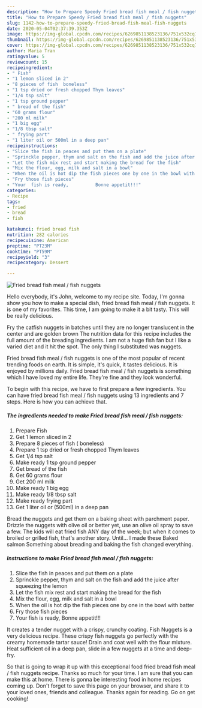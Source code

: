 ```yaml
---
description: "How to Prepare Speedy Fried bread fish meal / fish nuggets"
title: "How to Prepare Speedy Fried bread fish meal / fish nuggets"
slug: 1142-how-to-prepare-speedy-fried-bread-fish-meal-fish-nuggets
date: 2020-05-04T02:37:39.353Z
image: https://img-global.cpcdn.com/recipes/6269851138523136/751x532cq70/fried-bread-fish-meal-fish-nuggets-recipe-main-photo.jpg
thumbnail: https://img-global.cpcdn.com/recipes/6269851138523136/751x532cq70/fried-bread-fish-meal-fish-nuggets-recipe-main-photo.jpg
cover: https://img-global.cpcdn.com/recipes/6269851138523136/751x532cq70/fried-bread-fish-meal-fish-nuggets-recipe-main-photo.jpg
author: Maria Tran
ratingvalue: 5
reviewcount: 15
recipeingredient:
- " Fish"
- "1 lemon sliced in 2"
- "8 pieces of fish  boneless"
- "1 tsp dried or fresh chopped Thym leaves"
- "1/4 tsp salt"
- "1 tsp ground pepper"
- " bread of the fish"
- "60 grams flour"
- "200 ml milk"
- "1 big egg"
- "1/8 tbsp salt"
- " frying part"
- "1 liter oil or 500ml in a deep pan"
recipeinstructions:
- "Slice the fish in peaces and put them on a plate"
- "Sprinckle pepper, thym and salt on the fish and add the juice after squeezing the lemon"
- "Let the fish mix rest and start making the bread for the fish"
- "Mix the flour, egg, milk and salt in a bowl"
- "When the oil is hot dip the fish pieces one by one in the bowl with batter"
- "Fry those fish pieces"
- "Your  fish is ready,          Bonne appetit!!!"
categories:
- Recipe
tags:
- fried
- bread
- fish

katakunci: fried bread fish 
nutrition: 282 calories
recipecuisine: American
preptime: "PT23M"
cooktime: "PT59M"
recipeyield: "3"
recipecategory: Dessert

---
```



![Fried bread fish meal / fish nuggets](https://img-global.cpcdn.com/recipes/6269851138523136/751x532cq70/fried-bread-fish-meal-fish-nuggets-recipe-main-photo.jpg)

Hello everybody, it's John, welcome to my recipe site. Today, I'm gonna show you how to make a special dish, fried bread fish meal / fish nuggets. It is one of my favorites. This time, I am going to make it a bit tasty. This will be really delicious.

Fry the catfish nuggets in batches until they are no longer translucent in the center and are golden brown The nutrition data for this recipe includes the full amount of the breading ingredients. I am not a huge fish fan but I like a varied diet and it hit the spot. The only thing I substituted was nuggets.

Fried bread fish meal / fish nuggets is one of the most popular of recent trending foods on earth. It is simple, it's quick, it tastes delicious. It is enjoyed by millions daily. Fried bread fish meal / fish nuggets is something which I have loved my entire life. They're fine and they look wonderful.


To begin with this recipe, we have to first prepare a few ingredients. You can have fried bread fish meal / fish nuggets using 13 ingredients and 7 steps. Here is how you can achieve that.

<!--inarticleads1-->

##### The ingredients needed to make Fried bread fish meal / fish nuggets:

1. Prepare  Fish
1. Get 1 lemon sliced in 2
1. Prepare 8 pieces of fish ( boneless)
1. Prepare 1 tsp dried or fresh chopped Thym leaves
1. Get 1/4 tsp salt
1. Make ready 1 tsp ground pepper
1. Get  bread of the fish
1. Get 60 grams flour
1. Get 200 ml milk
1. Make ready 1 big egg
1. Make ready 1/8 tbsp salt
1. Make ready  frying part
1. Get 1 liter oil or (500ml) in a deep pan


Bread the nuggets and get them on a baking sheet with parchment paper. Drizzle the nuggets with olive oil or better yet, use an olive oil spray to save a few. The kids will eat fried fish ANY day of the week; but when it comes to broiled or grilled fish, that&#39;s another story. Until… I made these Baked salmon Something about breading and baking the fish changed everything. 

<!--inarticleads2-->

##### Instructions to make Fried bread fish meal / fish nuggets:

1. Slice the fish in peaces and put them on a plate
1. Sprinckle pepper, thym and salt on the fish and add the juice after squeezing the lemon
1. Let the fish mix rest and start making the bread for the fish
1. Mix the flour, egg, milk and salt in a bowl
1. When the oil is hot dip the fish pieces one by one in the bowl with batter
1. Fry those fish pieces
1. Your  fish is ready,          Bonne appetit!!!


It creates a tender nugget with a crispy, crunchy coating. Fish Nuggets is a very delicious recipe. These crispy fish nuggets go perfectly with the creamy homemade tartar sauce! Drain and coat well with the flour mixture. Heat sufficient oil in a deep pan, slide in a few nuggets at a time and deep-fry. 

So that is going to wrap it up with this exceptional food fried bread fish meal / fish nuggets recipe. Thanks so much for your time. I am sure that you can make this at home. There is gonna be interesting food in home recipes coming up. Don't forget to save this page on your browser, and share it to your loved ones, friends and colleague. Thanks again for reading. Go on get cooking!
